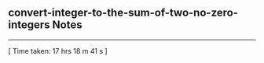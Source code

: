 <h2>convert-integer-to-the-sum-of-two-no-zero-integers Notes</h2><hr>[ Time taken: 17 hrs 18 m 41 s ]